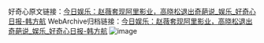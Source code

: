 好奇心原文链接：[今日娱乐：赵薇套现阿里影业，高晓松退出奇葩说_娱乐_好奇心日报-韩方航](https://www.qdaily.com/articles/9187.html)
WebArchive归档链接：[今日娱乐：赵薇套现阿里影业，高晓松退出奇葩说_娱乐_好奇心日报-韩方航](http://web.archive.org/web/20190623153901/https://www.qdaily.com/articles/9187.html)
![image](http://ww3.sinaimg.cn/large/007d5XDpgy1g3vetkzdmuj30u029dx12)
